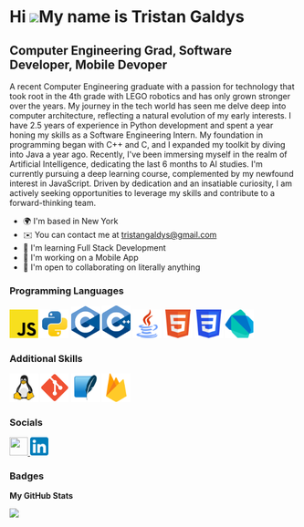 Hi ![](https://user-images.githubusercontent.com/18350557/176309783-0785949b-9127-417c-8b55-ab5a4333674e.gif)My name is Tristan Galdys
===========================================
Computer Engineering Grad, Software Developer, Mobile Devoper
-------------------------------------------

A recent Computer Engineering graduate with a passion for technology that took root in the 4th grade with LEGO robotics and has only grown stronger over the years. My journey in the tech world has seen me delve deep into computer architecture, reflecting a natural evolution of my early interests. I have 2.5 years of experience in Python development and spent a year honing my skills as a Software Engineering Intern. My foundation in programming began with C++ and C, and I expanded my toolkit by diving into Java a year ago. Recently, I've been immersing myself in the realm of Artificial Intelligence, dedicating the last 6 months to AI studies. I'm currently pursuing a deep learning course, complemented by my newfound interest in JavaScript. Driven by dedication and an insatiable curiosity, I am actively seeking opportunities to leverage my skills and contribute to a forward-thinking team.

*   🌍  I'm based in New York
*   ✉️  You can contact me at [tristangaldys@gmail.com](mailto:tristangaldys@gmail.com)
*   🧠  I'm learning Full Stack Development
*   💼  I'm working on a Mobile App
*   🤝  I'm open to collaborating on literally anything                 

### Programming Languages 
<p align="left">
    <img src="logos\JavaScript.svg" alt="JavaScript" width="50"/>
    <img src="logos\python-svgrepo-com.svg" alt="Python" width="50"/>
    <img src="logos\C_Programming_Language.svg" alt="C" width="50"/>
    <img src="logos\ISO_C++_Logo.svg" alt="C++" width="50"/>
    <img src="logos\java-svgrepo-com.svg" alt="Java" width="50"/>
    <img src="logos\HTML5.svg" alt="HTML5" width="50"/>
    <img src="logos\CSS3.svg" alt="CSS3" width="50"/>
    <img src="logos\Dart.svg" alt="Dart" width="50"/>
</p>
          
### Additional Skills 
<p align="left">
    <img src="logos\linux-svgrepo-com.svg" alt="Linux" width="50"/>
    <img src="logos\Git_icon.svg" alt="GIT" width="50"/>
    <img src="logos\SQLite.svg" alt="SQL" height="50"/>
    <img src="logos\firebase.svg" alt="Firebase" height="50"/>
</p>
                    

### Socials
                  
<p align="left"> <a href="https://www.github.com/TristanGaldys" target="_blank" rel="noreferrer"> <picture> <source media="(prefers-color-scheme: dark)" srcset="https://raw.githubusercontent.com/danielcranney/readme-generator/main/public/icons/socials/github-dark.svg" /> <source media="(prefers-color-scheme: light)" srcset="https://raw.githubusercontent.com/danielcranney/readme-generator/main/public/icons/socials/github.svg" /> <img src="https://raw.githubusercontent.com/danielcranney/readme-generator/main/public/icons/socials/github.svg" width="32" height="32" /> </picture> </a> 
<a href="https://www.linkedin.com/in/tristangaldys"> 
    <img src="logos\LinkedIn_icon.svg" alt="Alt text" width="32"/>
</a></p>

### Badges

<b>My GitHub Stats</b>

<a href="http://www.github.com/TristanGaldys"><img src="https://github-readme-streak-stats.herokuapp.com/?user=TristanGaldys&stroke=0891b2&background=27272a&ring=3382ed&fire=3382ed&currStreakNum=0891b2&currStreakLabel=3382ed&sideNums=0891b2&sideLabels=0891b2&dates=0891b2&hide_border=true" /></a>
